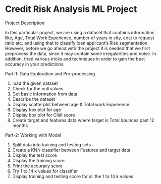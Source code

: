 # Credit Risk Analysis ML Project

Project Description:

In this particular project, we are using a dataset that contains information like, Age, Total Work Experience, number of years in city, cost to request ratio etc. and using that to classify loan applicant’s Risk segmentation. 
However, before we go ahead with the project it is needed that we first preprocess the data, since it may contain some irregularities and noise. 
In addition, tried various tricks and techniques in order to gain the best accuracy in your predictions. 

Part-1: Data Exploration and Pre-processing

1) load the given dataset 
2) Check for the null values 
3) Get basic information from data 
4) Describe the dataset 
5) Display scatterplot between age & Total work Experience 
6) Display box plot for age 
7) Display box plot for Cibil score 
8) Create target and features data where target is Total bounces past 12 months

Part-2: Working with Model 

1) Split data into training and testing sets 
2) Create a KNN classifier between Features and target data
3) Display the test score 
4) Display the training score 
5) Print the accuracy score 
6) Try 1 to 14 k values for classifier 
7) Display training and testing score for all the 1 to 14 k values
